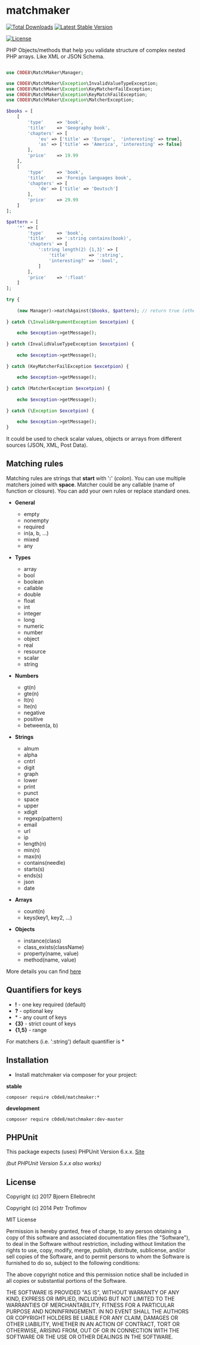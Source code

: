 matchmaker
==========

[![Total Downloads](https://img.shields.io/packagist/dt/c0de8/matchmaker.svg)](https://packagist.org/packages/c0de8/matchmaker)
[![Latest Stable Version](https://img.shields.io/packagist/v/c0de8/matchmaker.svg)](https://packagist.org/packages/c0de8/matchmaker)

[![License](https://poser.pugx.org/c0de8/matchmaker/license)](https://packagist.org/packages/c0de8/matchmaker)

PHP Objects/methods that help you validate structure of complex nested PHP arrays. Like XML or JSON Schema.

```php

use C0DE8\MatchMaker\Manager;

use C0DE8\MatchMaker\Exception\InvalidValueTypeException;
use C0DE8\MatchMaker\Exception\KeyMatcherFailException;
use C0DE8\MatchMaker\Exception\KeyMatchFailException;
use C0DE8\MatchMaker\Exception\MatcherException;
 
$books = [
    [
        'type'     => 'book',
        'title'    => 'Geography book',
        'chapters' => [
            'eu' => ['title' => 'Europe',  'interesting' => true],
            'as' => ['title' => 'America', 'interesting' => false]
        ],
        'price'    => 19.99
    ],
    [
        'type'     => 'book',
        'title'    => 'Foreign languages book',
        'chapters' => [
            'de' => ['title' => 'Deutsch']
        ],
        'price'    => 29.99
    ]
];

$pattern = [
    '*' => [
        'type'     => 'book',
        'title'    => ':string contains(book)',
        'chapters' => [
            ':string length(2) {1,3}' => [
                'title'        => ':string',
                'interesting?' => ':bool',
            ]
        ],
        'price'    => ':float'
    ]
];
 
try {
 
    (new Manager)->matchAgainst($books, $pattern); // return true (otherwise throws an exception)
 
} catch (\InvalidArgumentException $excetpion) {
 
    echo $exception->getMessage();
 
} catch (InvalidValueTypeException $excetpion) {
 
    echo $exception->getMessage();
 
} catch (KeyMatcherFailException $excetpion) {
 
    echo $exception->getMessage();
 
} catch (MatcherException $excetpion) {
 
    echo $exception->getMessage();
 
} catch (\Exception $excetpion) {
 
    echo $exception->getMessage();
}

```

It could be used to check scalar values, objects or arrays from different sources (JSON, XML, Post Data).

## Matching rules

Matching rules are strings that **start** with '**:**' (_colon_). You can use multiple matchers joined with **space**.
Matcher could be any callable (name of function or closure). You can add your own rules or replace standard ones.

* **General**

  * empty
  * nonempty
  * required
  * in(a, b, ...)
  * mixed
  * any

* **Types**

  * array
  * bool
  * boolean
  * callable
  * double
  * float
  * int
  * integer
  * long
  * numeric
  * number
  * object
  * real
  * resource
  * scalar
  * string

* **Numbers**

  * gt(n)
  * gte(n)
  * lt(n)
  * lte(n)
  * negative
  * positive
  * between(a, b)

* **Strings**

  * alnum
  * alpha
  * cntrl
  * digit
  * graph
  * lower
  * print
  * punct
  * space
  * upper
  * xdigit
  * regexp(pattern)
  * email
  * url
  * ip
  * length(n)
  * min(n)
  * max(n)
  * contains(needle)
  * starts(s)
  * ends(s)
  * json
  * date

* **Arrays**

  * count(n)
  * keys(key1, key2, ...)

* **Objects**

  * instance(class)
  * class_exists(className)
  * property(name, value)
  * method(name, value)

More details you can find [here](https://github.com/C0DE8/matchmaker/blob/master/src/C0DE8/Matchmaker/Rules.php)

## Quantifiers for keys

* **!** - one key required (default)
* **?** - optional key
* \* - any count of keys
* **{3}** - strict count of keys
* **{1,5}** - range

For matchers (i.e. ':string') default quantifier is *

## Installation

* Install matchmaker via composer for your project:

**stable**
```
composer require c0de8/matchmaker:*
```

**development**
```
composer require c0de8/matchmaker:dev-master
```

## PHPUnit

This package expects (uses) PHPUnit Version 6.x.x. [Site](https://phpunit.de/)

_(but PHPUnit Version 5.x.x also works)_
  
## License

Copyright (c) 2017 Bjoern Ellebrecht

Copyright (c) 2014 Petr Trofimov
  

MIT License

Permission is hereby granted, free of charge, to any person obtaining
a copy of this software and associated documentation files (the
"Software"), to deal in the Software without restriction, including
without limitation the rights to use, copy, modify, merge, publish,
distribute, sublicense, and/or sell copies of the Software, and to
permit persons to whom the Software is furnished to do so, subject to
the following conditions:

The above copyright notice and this permission notice shall be
included in all copies or substantial portions of the Software.

THE SOFTWARE IS PROVIDED "AS IS", WITHOUT WARRANTY OF ANY KIND,
EXPRESS OR IMPLIED, INCLUDING BUT NOT LIMITED TO THE WARRANTIES OF
MERCHANTABILITY, FITNESS FOR A PARTICULAR PURPOSE AND
NONINFRINGEMENT. IN NO EVENT SHALL THE AUTHORS OR COPYRIGHT HOLDERS BE
LIABLE FOR ANY CLAIM, DAMAGES OR OTHER LIABILITY, WHETHER IN AN ACTION
OF CONTRACT, TORT OR OTHERWISE, ARISING FROM, OUT OF OR IN CONNECTION
WITH THE SOFTWARE OR THE USE OR OTHER DEALINGS IN THE SOFTWARE.

